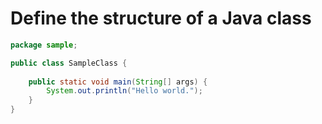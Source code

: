# Define the structure of a Java class

```java
package sample;

public class SampleClass {
    
    public static void main(String[] args) {
        System.out.println("Hello world.");
    }
}

```
